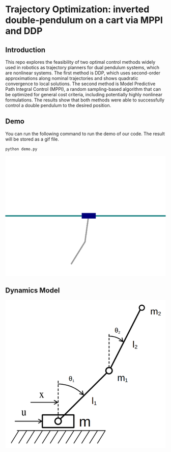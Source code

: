 # Trajectory Optimization: inverted double-pendulum on a cart via MPPI and DDP

## Introduction
This repo explores the feasibility of two optimal
control methods widely used in robotics as trajectory planners
for dual pendulum systems, which are nonlinear systems. The
first method is DDP, which uses second-order approximations
along nominal trajectories and shows quadratic convergence to
local solutions. The second method is Model Predictive Path
Integral Control (MPPI), a random sampling-based algorithm
that can be optimized for general cost criteria, including
potentially highly nonlinear formulations. The results show
that both methods were able to successfully control a double
pendulum to the desired position.

## Demo
You can run the following command to run the demo of our code. The result will be stored as a gif file.
```
python demo.py
```
![image](pic/cartpole_ddp.gif "simple demo")

## Dynamics Model
![image](pic/dynamics.png "dynamics model")